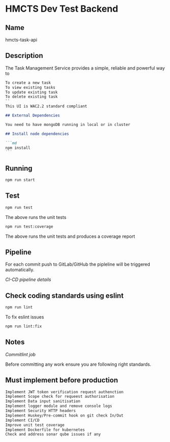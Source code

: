 # HMCTS Dev Test Backend

## Name

hmcts-task-api

## Description

The Task Management Service provides a simple, reliable and powerful way to

````md
To create a new task
To view existing tasks
To update existing task
To delete existing task
``
This UI is WAC2.2 standard compliant

## External Dependencies

You need to have mongoDB running in local or in cluster

## Install node dependencies

```md
npm install
```
````

## Running

```md
npm run start
```

## Test

```md
npm run test
```

The above runs the unit tests

```md
npm run test:coverage
```

The above runs the unit tests and produces a coverage report

## Pipeline

For each commit push to GitLab/GitHub the pipleline will be triggered automatically.

_CI-CD pipeline details_

## Check coding standards using eslint

```md
npm run lint
```

To fix eslint issues

```md
npm run lint:fix
```

## Notes

_Commitlint job_

Before committing any work ensure you are following right standards.

## Must implement before production

```md
Implement JWT token verification request authenction
Implement Scope check for requeest authorisation
Implement Data input sanitisation
Implement logger module and remove console logs
Implement Security HTTP headers
Implement Huskey/Pre-commit hook on git check In/Out
Implement CI/CD
Improve unit test coverage
Implement Dockerfile for kubernetes
Check and address sonar qube issues if any
```
